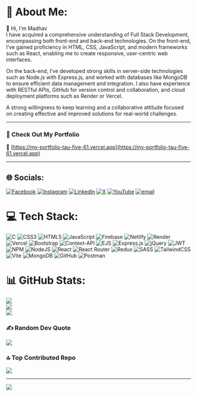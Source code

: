 # 💫 About Me:
👋 Hi, I'm Madhav  
I have acquired a comprehensive understanding of Full Stack Development, encompassing both front-end and back-end technologies. On the front-end, I’ve gained proficiency in HTML, CSS, JavaScript, and modern frameworks such as React, enabling me to create responsive, user-centric web interfaces.

On the back-end, I’ve developed strong skills in server-side technologies such as Node.js with Express.js, and worked with databases like MongoDB to ensure efficient data management and integration. I also have experience with RESTful APIs, GitHub for version control and collaboration, and cloud deployment platforms such as Render or Vercel.

A strong willingness to keep learning and a collaborative attitude focused on creating effective and improved solutions for real-world challenges.

---

### 🚀 Check Out My Portfolio  
🔗 [https://my-portfolio-tau-five-61.vercel.app](https://my-portfolio-tau-five-61.vercel.app)

---

## 🌐 Socials:
[![Facebook](https://img.shields.io/badge/Facebook-%231877F2.svg?logo=Facebook&logoColor=white)](https://www.facebook.com/share/12HbQn34pnN/?mibextid=wwXIfr) 
[![Instagram](https://img.shields.io/badge/Instagram-%23E4405F.svg?logo=Instagram&logoColor=white)](https://instagram.com/ig_madhavrathod) 
[![LinkedIn](https://img.shields.io/badge/LinkedIn-%230077B5.svg?logo=linkedin&logoColor=white)](http://linkedin.com/in/madhav-rathod-520a19137) 
[![X](https://img.shields.io/badge/X-black.svg?logo=X&logoColor=white)](https://x.com/@madhavrathod0) 
[![YouTube](https://img.shields.io/badge/YouTube-%23FF0000.svg?logo=YouTube&logoColor=white)](https://youtube.com/@lastuchiha-f8v?si=emlwIfuwih9jFWXZ) 
[![email](https://img.shields.io/badge/Email-D14836?logo=gmail&logoColor=white)](mailto:madhavrathod019@gmail.com) 

# 💻 Tech Stack:
![C](https://img.shields.io/badge/c-%2300599C.svg?style=flat&logo=c&logoColor=white) 
![CSS3](https://img.shields.io/badge/css3-%231572B6.svg?style=flat&logo=css3&logoColor=white) 
![HTML5](https://img.shields.io/badge/html5-%23E34F26.svg?style=flat&logo=html5&logoColor=white) 
![JavaScript](https://img.shields.io/badge/javascript-%23323330.svg?style=flat&logo=javascript&logoColor=%23F7DF1E) 
![Firebase](https://img.shields.io/badge/firebase-%23039BE5.svg?style=flat&logo=firebase) 
![Netlify](https://img.shields.io/badge/netlify-%23000000.svg?style=flat&logo=netlify&logoColor=#00C7B7) 
![Render](https://img.shields.io/badge/Render-%46E3B7.svg?style=flat&logo=render&logoColor=white) 
![Vercel](https://img.shields.io/badge/vercel-%23000000.svg?style=flat&logo=vercel&logoColor=white) 
![Bootstrap](https://img.shields.io/badge/bootstrap-%238511FA.svg?style=flat&logo=bootstrap&logoColor=white) 
![Context-API](https://img.shields.io/badge/Context--Api-000000?style=flat&logo=react) 
![EJS](https://img.shields.io/badge/ejs-%23B4CA65.svg?style=flat&logo=ejs&logoColor=black) 
![Express.js](https://img.shields.io/badge/express.js-%23404d59.svg?style=flat&logo=express&logoColor=%2361DAFB) 
![jQuery](https://img.shields.io/badge/jquery-%230769AD.svg?style=flat&logo=jquery&logoColor=white) 
![JWT](https://img.shields.io/badge/JWT-black?style=flat&logo=JSON%20web%20tokens) 
![NPM](https://img.shields.io/badge/NPM-%23CB3837.svg?style=flat&logo=npm&logoColor=white) 
![NodeJS](https://img.shields.io/badge/node.js-6DA55F?style=flat&logo=node.js&logoColor=white) 
![React](https://img.shields.io/badge/react-%2320232a.svg?style=flat&logo=react&logoColor=%2361DAFB) 
![React Router](https://img.shields.io/badge/React_Router-CA4245?style=flat&logo=react-router&logoColor=white) 
![Redux](https://img.shields.io/badge/redux-%23593d88.svg?style=flat&logo=redux&logoColor=white) 
![SASS](https://img.shields.io/badge/SASS-hotpink.svg?style=flat&logo=SASS&logoColor=white) 
![TailwindCSS](https://img.shields.io/badge/tailwindcss-%2338B2AC.svg?style=flat&logo=tailwind-css&logoColor=white) 
![Vite](https://img.shields.io/badge/vite-%23646CFF.svg?style=flat&logo=vite&logoColor=white) 
![MongoDB](https://img.shields.io/badge/MongoDB-%234ea94b.svg?style=flat&logo=mongodb&logoColor=white) 
![GitHub](https://img.shields.io/badge/github-%23121011.svg?style=flat&logo=github&logoColor=white) 
![Postman](https://img.shields.io/badge/Postman-FF6C37?style=flat&logo=postman&logoColor=white)

# 📊 GitHub Stats:
![](https://github-readme-stats.vercel.app/api?username=MadhavR97&theme=dark&hide_border=true&include_all_commits=false&count_private=false)<br/>
![](https://nirzak-streak-stats.vercel.app/?user=MadhavR97&theme=dark&hide_border=true)<br/>
![](https://github-readme-stats.vercel.app/api/top-langs/?username=MadhavR97&theme=dark&hide_border=true&include_all_commits=false&count_private=false&layout=compact)

### ✍️ Random Dev Quote
![](https://quotes-github-readme.vercel.app/api?type=horizontal&theme=dark)

### 🔝 Top Contributed Repo
![](https://github-contributor-stats.vercel.app/api?username=MadhavR97&limit=5&theme=dark&combine_all_yearly_contributions=true)

---
[![](https://visitcount.itsvg.in/api?id=MadhavR97&icon=0&color=0)](https://visitcount.itsvg.in)

<!-- Proudly created with GPRM ( https://gprm.itsvg.in ) -->
